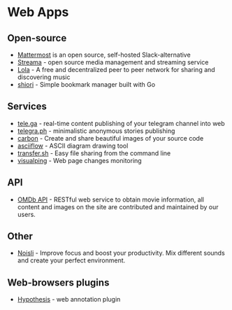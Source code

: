 # Web Apps

## Open-source

* [Mattermost](https://www.mattermost.org/) is an open source, self-hosted Slack-alternative
* [Streama](http://dularion.github.io/streama/) - open source media management and streaming service
* [Lola](https://lolashare.com/) - A free and decentralized peer to peer network for sharing and discovering music
* [shiori](https://github.com/RadhiFadlillah/shiori) - Simple bookmark manager built with Go

## Services

* [tele.ga](http://tele.ga) - real-time content publishing of your telegram channel into web
* [telegra.ph](http://telegra.ph) - minimalistic anonymous stories publishing
* [carbon](https://carbon.now.sh) - Create and share beautiful images of your source code
* [asciiflow](http://asciiflow.com/) - ASCII diagram drawing tool
* [transfer.sh](https://transfer.sh/) - Easy file sharing from the command line
* [visualping](https://visualping.io/) - Web page changes monitoring

## API

 * [OMDb API](http://www.omdbapi.com/) - RESTful web service to obtain movie information, all content and images on the site are contributed and maintained by our users.


## Other

* [Noisli](https://www.noisli.com/) - Improve focus and boost your productivity. Mix different sounds and create your perfect environment.


## Web-browsers plugins

* [Hypothesis](https://hypothes.is) - web annotation plugin
